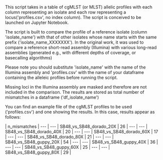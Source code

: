 This script takes in a table of cgMLST (or MLST) allelic profiles with each column representing an isolate and each row representing a locus('profiles.csv', no index column). The script is conceived to be launched on Jupyter Notebook.

The script is built to compare the profile of a reference isolate (column 'isolate_name') with that of other isolates whose name starts with the same prefix ('isolate_name_XXXXXXX').
In the original work, it was used to compare a reference short-read assembly (Illumina) with various long-read assemblies (generated e.g., with different depths of coverage, or basecalling algorithms)

Please note you should substitute 'isolate_name' with the name of the Illumina assembly and 'profiles.csv' with the name of your dataframe containing the alleleic profiles before running the script.

Missing loci in the Illumina assembly are masked and therefore are not included in the comparison. The results are stored as total number of mismatches in a dataframe ('df_isolate_name')


You can find an example file of the cgMLST profiles to be used ('profiles.csv') and one showing the results. In this case, results appear as follows:

| n_mismatches | 
--- | --- | 
SB48_vs_SB48_dorado_20X | 26 |
--- | --- | 
SB48_vs_SB48_dorado_40X |	20 |
--- | --- | 
SB48_vs_SB48_dorado_60X |	17 |
--- | --- | 
SB48_vs_SB48_dorado_80X |	21 |
--- | --- | 
SB48_vs_SB48_guppy_20X |	54 |
--- | --- | 
SB48_vs_SB48_guppy_40X |	36 |
--- | --- | 
SB48_vs_SB48_guppy_60X |	25 |
--- | --- | 
SB48_vs_SB48_guppy_80X |	29 |
